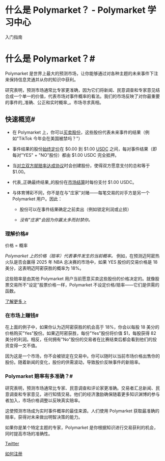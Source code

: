 # 什么是 Polymarket？ - Polymarket 学习中心

入门指南

# 什么是 Polymarket？#

Polymarket 是世界上最大的预测市场，让你能够通过对各种主题的未来事件下注来保持信息灵通并从你的知识中获利。

研究表明，预测市场通常比专家更准确，因为它们将新闻、民意调查和专家意见结合成一个单一的价值，代表市场对事件概率的看法。我们的市场反映了对你最重要的事件的_准确、公正和实时概率_。市场寻求真相。

## 快速概览#

  * 在 Polymarket 上，你可以[买卖股份](/docs/guides/get-started/making-your-first-trade)，这些股份代表未来事件的结果（例如"TikTok 今年会在美国被禁吗？"）

  * 事件结果的股份[始终定价](/docs/guides/get-started/what-is-polymarket#understanding-prices)在 $0.00 到 $1.00 [USDC](/docs/guides/FAQ/why-do-i-need-crypto#why-usdc) 之间，每对事件结果（即每对"YES" + "NO"股份）都由 $1.00 USDC 完全抵押。

  * 当[对立双方就赔率达成协议](/docs/guides/trading/limit-orders)时会创建股份，使得双方愿意支付的总和等于 $1.00。

  * 代表_正确最终结果_的股份在[市场结算](/docs/guides/markets/how-are-markets-resolved)时每份支付 $1.00 USDC。

  * 与体育博彩不同，你不是在与"庄家"对赌——每笔交易的对手方是另一个 Polymarket 用户。因此：

    * 股份可以在事件结果确定之前卖出（例如锁定利润或止损）

    * _没有"庄家"会因为你赢太多而封禁你。_



### 理解价格#

价格 = 概率

_Polymarket 上的价格（赔率）代表事件发生的当前概率。_ 例如，在预测迈阿密热火队是否会赢得 2025 年 NBA 总决赛的市场中，如果 YES 股份的交易价格是 18 美分，这表明迈阿密获胜的概率为 18%。

这些赔率是由其他 Polymarket 用户当前愿意买卖这些股份的价格决定的。就像股票交易所不"设定"股票价格一样，Polymarket 不设定价格/赔率——它们是供需的函数。

[了解更多 >](/docs/guides/trading/how-are-prices-calculated)

### 在市场上赚钱#

在上面的例子中，如果你认为迈阿密获胜的机会高于 18%，你会以每股 18 美分的价格购买"Yes"股份。如果迈阿密获胜，每份"Yes"股份将价值 $1，每股获得 82 美分的利润。相反，任何拥有"No"股份的交易者在比赛结束后都会看到他们的投资变得一文不值。

因为这是一个市场，你不会被锁定在交易中。你可以随时以当前市场价格出售你的股份。随着新闻的变化，股份的供需波动，导致股价反映事件的新赔率。

### Polymarket 赔率有多准确？#

研究表明，预测市场通常比专家、民意调查和评论家更准确。交易者汇总新闻、民意调查和专家意见，进行知情交易。他们的经济激励确保随着更多知识渊博的参与者加入，市场价格调整以反映真实赔率。

这使预测市场成为实时事件概率的最佳来源。人们使用 Polymarket 获取最准确的赔率，获得对未来做出明智决策的能力。

如果你是某个特定主题的专家，Polymarket 是你根据知识进行交易获利的机会，同时提高市场的准确性。

[Twitter](https://x.com/polymarket)

[如何注册](/docs/guides/get-started/how-to-signup/)

[](https://x.com/polymarket)[](https://discord.gg/polymarket)[](https://github.com/polymarket)

[](https://github.com/polymarket/learn/blob/main/pages/docs/guides/get-started/what-is-polymarket.mdx)